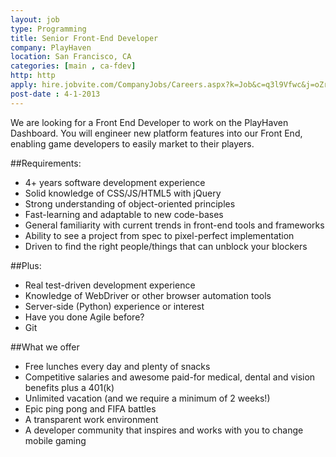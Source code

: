 ```yaml
---
layout: job
type: Programming
title: Senior Front-End Developer
company: PlayHaven
location: San Francisco, CA
categories: [main , ca-fdev]
http: http
apply: hire.jobvite.com/CompanyJobs/Careers.aspx?k=Job&c=q3l9Vfwc&j=oZrjXfwq
post-date : 4-1-2013
---
```


We are looking for a Front End Developer to work on the PlayHaven Dashboard. You will engineer new platform features into our Front End, enabling game developers to easily market to their players.

##Requirements:

* 4+ years software development experience
* Solid knowledge of CSS/JS/HTML5 with jQuery
* Strong understanding of object-oriented principles
* Fast-learning and adaptable to new code-bases
* General familiarity with current trends in front-end tools and frameworks
* Ability to see a project from spec to pixel-perfect implementation
* Driven to find the right people/things that can unblock your blockers

##Plus:

* Real test-driven development experience
* Knowledge of WebDriver or other browser automation tools
* Server-side (Python) experience or interest
* Have you done Agile before?
* Git

##What we offer

* Free lunches every day and plenty of snacks
* Competitive salaries and awesome paid-for medical, dental and vision benefits plus a 401(k)
* Unlimited vacation (and we require a minimum of 2 weeks!)
* Epic ping pong and FIFA battles
* A transparent work environment
* A developer community that inspires and works with you to change mobile gaming

